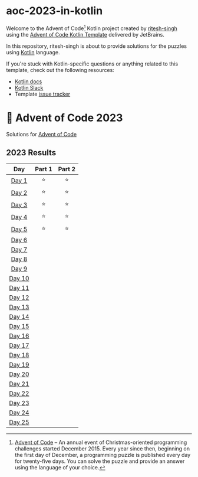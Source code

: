 # aoc-2023-in-kotlin

Welcome to the Advent of Code[^aoc] Kotlin project created by [ritesh-singh][github] using the [Advent of Code Kotlin Template][template] delivered by JetBrains.

In this repository, ritesh-singh is about to provide solutions for the puzzles using [Kotlin][kotlin] language.

If you're stuck with Kotlin-specific questions or anything related to this template, check out the following resources:

- [Kotlin docs][docs]
- [Kotlin Slack][slack]
- Template [issue tracker][issues]


[^aoc]:
    [Advent of Code][aoc] – An annual event of Christmas-oriented programming challenges started December 2015.
    Every year since then, beginning on the first day of December, a programming puzzle is published every day for twenty-five days.
    You can solve the puzzle and provide an answer using the language of your choice.

[aoc]: https://adventofcode.com
[docs]: https://kotlinlang.org/docs/home.html
[github]: https://github.com/ritesh-singh
[issues]: https://github.com/kotlin-hands-on/advent-of-code-kotlin-template/issues
[kotlin]: https://kotlinlang.org
[slack]: https://surveys.jetbrains.com/s3/kotlin-slack-sign-up
[template]: https://github.com/kotlin-hands-on/advent-of-code-kotlin-template

# 🎄 Advent of Code 2023

Solutions for [Advent of Code](https://adventofcode.com/)

<!--- advent_readme_stars table --->
## 2023 Results

|                      Day                       | Part 1 | Part 2 |
|:----------------------------------------------:|:-----:|:------:|
|  [Day 1](https://adventofcode.com/2023/day/1)  | ⭐ | ⭐ |
|  [Day 2](https://adventofcode.com/2023/day/2)  | ⭐ | ⭐ |
|  [Day 3](https://adventofcode.com/2023/day/3)  | ⭐ | ⭐ |
|  [Day 4](https://adventofcode.com/2023/day/4)  | ⭐ | ⭐ |
|  [Day 5](https://adventofcode.com/2023/day/5)  | ⭐ | ⭐ |
|  [Day 6](https://adventofcode.com/2023/day/6)  |       |        |
|  [Day 7](https://adventofcode.com/2023/day/7)  |       |        |
|  [Day 8](https://adventofcode.com/2023/day/8)  |       |        |
|  [Day 9](https://adventofcode.com/2023/day/9)  |       |        |
| [Day 10](https://adventofcode.com/2023/day/10) |       |        |
| [Day 11](https://adventofcode.com/2023/day/11) |       |        |
| [Day 12](https://adventofcode.com/2023/day/12) |       |        |
| [Day 13](https://adventofcode.com/2023/day/13) |       |        |
| [Day 14](https://adventofcode.com/2023/day/14) |       |        |
| [Day 15](https://adventofcode.com/2023/day/15) |       |        |
| [Day 16](https://adventofcode.com/2023/day/16) |       |        |
| [Day 17](https://adventofcode.com/2023/day/17) |       |        |
| [Day 18](https://adventofcode.com/2023/day/18) |       |        |
| [Day 19](https://adventofcode.com/2023/day/19) |       |        |
| [Day 20](https://adventofcode.com/2023/day/20) |       |        |
| [Day 21](https://adventofcode.com/2023/day/21) |       |        |
| [Day 22](https://adventofcode.com/2023/day/22) |       |        |
| [Day 23](https://adventofcode.com/2023/day/23) |       |        |
| [Day 24](https://adventofcode.com/2023/day/24) |       |        |
| [Day 25](https://adventofcode.com/2023/day/25) |       |        |
<!--- advent_readme_stars table --->

